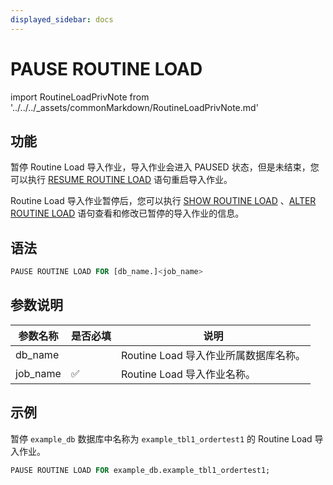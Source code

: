 ```yaml
---
displayed_sidebar: docs
---
```


# PAUSE ROUTINE LOAD

import RoutineLoadPrivNote from '../../../_assets/commonMarkdown/RoutineLoadPrivNote.md'

## 功能

暂停 Routine Load 导入作业，导入作业会进入 PAUSED 状态，但是未结束，您可以执行 [RESUME ROUTINE LOAD](./RESUME_ROUTINE_LOAD.md) 语句重启导入作业。

Routine Load 导入作业暂停后，您可以执行 [SHOW ROUTINE LOAD](./SHOW_ROUTINE_LOAD.md) 、[ALTER ROUTINE LOAD](./ALTER_ROUTINE_LOAD.md) 语句查看和修改已暂停的导入作业的信息。

<RoutineLoadPrivNote />

## 语法

```SQL
PAUSE ROUTINE LOAD FOR [db_name.]<job_name>
```

## 参数说明

| 参数名称 | 是否必填 | 说明                                                         |
| -------- | -------- | ------------------------------------------------------------ |
| db_name  |          | Routine Load 导入作业所属数据库名称。                                           |
| job_name | ✅        | Routine Load 导入作业名称。|

## 示例

暂停 `example_db` 数据库中名称为 `example_tbl1_ordertest1` 的 Routine Load 导入作业。

```SQL
PAUSE ROUTINE LOAD FOR example_db.example_tbl1_ordertest1;
```
